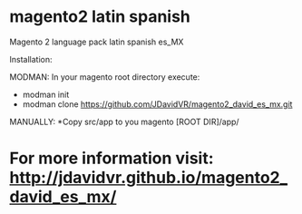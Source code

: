 # magento2 latin spanish
Magento 2 language pack latin spanish es_MX


Installation:

MODMAN:
In your magento root directory execute:
* modman init
* modman clone https://github.com/JDavidVR/magento2_david_es_mx.git


MANUALLY:
*Copy src/app to you magento [ROOT DIR]/app/

# For more information visit: http://jdavidvr.github.io/magento2_david_es_mx/
